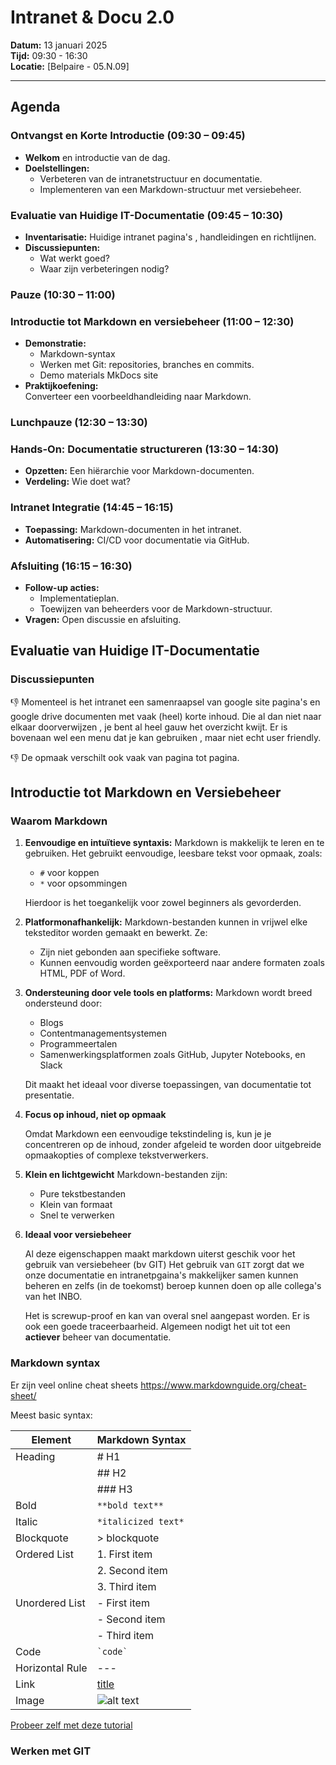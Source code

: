 # **Intranet & Docu 2.0**

**Datum:** 13 januari 2025  
**Tijd:** 09:30 \- 16:30  
**Locatie:** \[Belpaire \- 05.N.09\]


---

## Agenda

### Ontvangst en Korte Introductie (09:30 – 09:45)

* **Welkom** en introductie van de dag.  
* **Doelstellingen:**  
  * Verbeteren van de intranetstructuur en documentatie. 
  * Implementeren van een Markdown-structuur met versiebeheer.

### Evaluatie van Huidige IT-Documentatie (09:45 – 10:30)

* **Inventarisatie:** Huidige intranet pagina's , handleidingen en richtlijnen.  
* **Discussiepunten:**  
  * Wat werkt goed?  
  * Waar zijn verbeteringen nodig?  

###  Pauze (10:30 – 11:00)

###  Introductie tot Markdown en versiebeheer (11:00 – 12:30)

* **Demonstratie:**  
  * Markdown-syntax   
  * Werken met Git: repositories, branches en commits.   
  * Demo materials MkDocs site   
* **Praktijkoefening:**  
  Converteer een voorbeeldhandleiding naar Markdown.

###  Lunchpauze (12:30 – 13:30)

###  Hands-On: Documentatie structureren (13:30 – 14:30)

* **Opzetten:** Een hiërarchie voor Markdown-documenten.  
* **Verdeling:** Wie doet wat?


###  Intranet Integratie (14:45 – 16:15)

* **Toepassing:** Markdown-documenten in het intranet.  
* **Automatisering:** CI/CD voor documentatie via GitHub.

###  Afsluiting (16:15 – 16:30)

* **Follow-up acties:**  
  * Implementatieplan.  
  * Toewijzen van beheerders voor de Markdown-structuur.  
* **Vragen:** Open discussie en afsluiting.


## Evaluatie van Huidige IT-Documentatie

### Discussiepunten

👎 Momenteel is het intranet een samenraapsel van google site pagina's en google drive documenten met vaak (heel) korte inhoud. Die al dan niet naar elkaar doorverwijzen , je bent al heel gauw het overzicht kwijt. Er is bovenaan wel een menu dat je kan gebruiken , maar niet echt user friendly.  

👎 De opmaak verschilt ook vaak van pagina tot pagina.


## Introductie tot Markdown en Versiebeheer

### Waarom Markdown

1. **Eenvoudige en intuïtieve syntaxis:** Markdown is makkelijk te leren en te gebruiken. Het gebruikt eenvoudige, leesbare tekst voor opmaak, zoals:
    - `#` voor koppen
    - `*` voor opsommingen

    Hierdoor is het toegankelijk voor zowel beginners als gevorderden.


2. **Platformonafhankelijk:** Markdown-bestanden kunnen in vrijwel elke teksteditor worden gemaakt en bewerkt. Ze:
    - Zijn niet gebonden aan specifieke software.
    - Kunnen eenvoudig worden geëxporteerd naar andere formaten zoals HTML, PDF of Word.


3. **Ondersteuning door vele tools en platforms:**  Markdown wordt breed ondersteund door:
    - Blogs
    - Contentmanagementsystemen
    - Programmeertalen
    - Samenwerkingsplatformen zoals GitHub, Jupyter Notebooks, en Slack  

    Dit maakt het ideaal voor diverse toepassingen, van documentatie tot presentatie.


4. **Focus op inhoud, niet op opmaak**

    Omdat Markdown een eenvoudige tekstindeling is, kun je je concentreren op de inhoud, zonder afgeleid te worden door uitgebreide opmaakopties of complexe tekstverwerkers.
 

5. **Klein en lichtgewicht**
  Markdown-bestanden zijn:
    - Pure tekstbestanden
    - Klein van formaat
    - Snel te verwerken
  
6. **Ideaal voor versiebeheer**

    Al deze eigenschappen maakt markdown uiterst geschik voor het gebruik van versiebeheer (bv GIT) Het gebruik van `GIT` zorgt dat we onze documentatie en intranetpgaina's makkelijker samen kunnen beheren en zelfs (in de toekomst) beroep kunnen doen op alle collega's van het INBO. 
    
    Het is screwup-proof en kan van overal snel aangepast worden.  Er is ook een goede traceerbaarheid. Algemeen nodigt het uit tot een **actiever** beheer van documentatie.  


### Markdown syntax

Er zijn veel online cheat sheets https://www.markdownguide.org/cheat-sheet/ 

Meest basic syntax:

| Element         | Markdown Syntax                        |
|-----------------|----------------------------------------|
| Heading         | # H1                                   |
|                 | ## H2                                  |
|                 | ### H3                                 |
| Bold            |`**bold text**`                         |
| Italic          |`*italicized text*`                     |
| Blockquote      | > blockquote                           |
| Ordered List    | 1. First item                          |
|                 | 2. Second item                         |
|                 | 3. Third item                          |
| Unordered List  | - First item                           |
|                 | - Second item                          |
|                 | - Third item                           |
| Code            | ``` `code` ```                         |
| Horizontal Rule | ---                                    |
| Link            | [title](https://www.example.com)       |
| Image           | ![alt text](image.jpg)                 |

[Probeer zelf met deze tutorial ](https://tylingsoft.github.io/tutorial.md/#whats-markdown)

### Werken met GIT